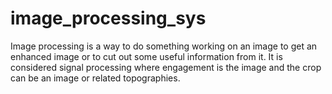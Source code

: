 # image_processing_sys
 Image processing is a way to do something working on an image to get an enhanced image or to cut out some useful information from it. It is considered signal processing where engagement is the image and the crop can be an image or related topographies. 

